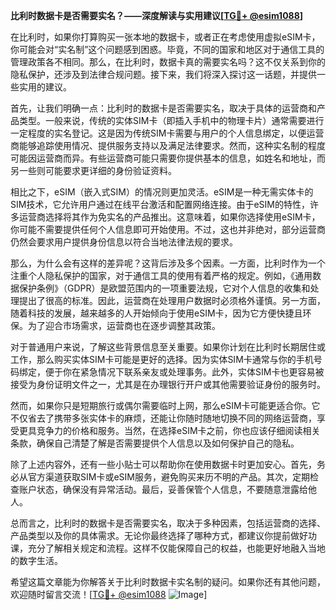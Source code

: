 **比利时数据卡是否需要实名？——深度解读与实用建议[[TG💪+ @esim1088](https://t.me/s/esim1088)]**

在比利时，如果你打算购买一张本地的数据卡，或者正在考虑使用虚拟eSIM卡，你可能会对“实名制”这个问题感到困惑。毕竟，不同的国家和地区对于通信工具的管理政策各不相同。那么，在比利时，数据卡真的需要实名吗？这不仅关系到你的隐私保护，还涉及到法律合规问题。接下来，我们将深入探讨这一话题，并提供一些实用的建议。

首先，让我们明确一点：比利时的数据卡是否需要实名，取决于具体的运营商和产品类型。一般来说，传统的实体SIM卡（即插入手机中的物理卡片）通常需要进行一定程度的实名登记。这是因为传统SIM卡需要与用户的个人信息绑定，以便运营商能够追踪使用情况、提供服务支持以及满足法律要求。然而，这种实名制的程度可能因运营商而异。有些运营商可能只需要你提供基本的信息，如姓名和地址，而另一些则可能要求更详细的身份验证资料。

相比之下，eSIM（嵌入式SIM）的情况则更加灵活。eSIM是一种无需实体卡的SIM技术，它允许用户通过在线平台激活和配置网络连接。由于eSIM的特性，许多运营商选择将其作为免实名的产品推出。这意味着，如果你选择使用eSIM卡，你可能不需要提供任何个人信息即可开始使用。不过，这也并非绝对，部分运营商仍然会要求用户提供身份信息以符合当地法律法规的要求。

那么，为什么会有这样的差异呢？这背后涉及多个因素。一方面，比利时作为一个注重个人隐私保护的国家，对于通信工具的使用有着严格的规定。例如，《通用数据保护条例》（GDPR）是欧盟范围内的一项重要法规，它对个人信息的收集和处理提出了很高的标准。因此，运营商在处理用户数据时必须格外谨慎。另一方面，随着科技的发展，越来越多的人开始倾向于使用eSIM卡，因为它方便快捷且环保。为了迎合市场需求，运营商也在逐步调整其政策。

对于普通用户来说，了解这些背景信息至关重要。如果你计划在比利时长期居住或工作，那么购买实体SIM卡可能是更好的选择。因为实体SIM卡通常与你的手机号码绑定，便于你在紧急情况下联系亲友或处理事务。此外，实体SIM卡也更容易被接受为身份证明文件之一，尤其是在办理银行开户或其他需要验证身份的服务时。

然而，如果你只是短期旅行或偶尔需要临时上网，那么eSIM卡可能更适合你。它不仅省去了携带多张实体卡的麻烦，还能让你随时随地切换不同的网络运营商，享受更具竞争力的价格和服务。当然，在选择eSIM卡之前，你也应该仔细阅读相关条款，确保自己清楚了解是否需要提供个人信息以及如何保护自己的隐私。

除了上述内容外，还有一些小贴士可以帮助你在使用数据卡时更加安心。首先，务必从官方渠道获取SIM卡或eSIM服务，避免购买来历不明的产品。其次，定期检查账户状态，确保没有异常活动。最后，妥善保管个人信息，不要随意泄露给他人。

总而言之，比利时的数据卡是否需要实名，取决于多种因素，包括运营商的选择、产品类型以及你的具体需求。无论你最终选择了哪种方式，都建议你提前做好功课，充分了解相关规定和流程。这样不仅能保障自己的权益，也能更好地融入当地的数字生活。

希望这篇文章能为你解答关于比利时数据卡实名制的疑问。如果你还有其他问题，欢迎随时留言交流！[[TG💪+ @esim1088](https://t.me/s/esim1088) ![Image](https://i.postimg.cc/4NQfJmqS/Snipaste-2025-05-13-00-14-12.png)]